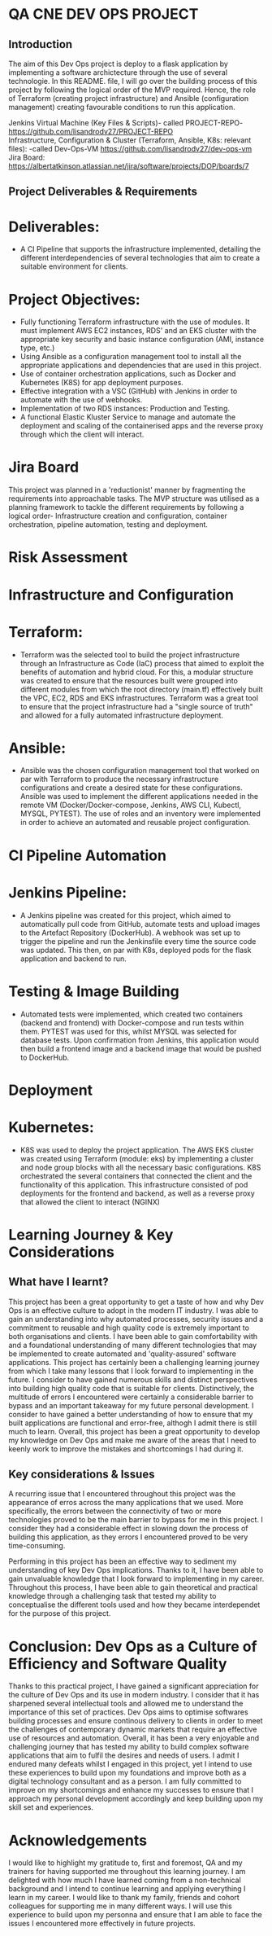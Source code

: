 # QA CNE DEV OPS PROJECT

## Introduction
The aim of this Dev Ops project is deploy to a flask application by implementing a software archictecture through the use of several technologie. In this README. file, I will go over the building process of this project by following the logical order of the MVP required. Hence, the role of Terraform (creating project infrastructure) and  Ansible (configuration management) creating favourable conditions to run this application.

Jenkins Virtual Machine (Key Files & Scripts)- called PROJECT-REPO- https://github.com/lisandrodv27/PROJECT-REPO
<br>
Infrastructure, Configuration & Cluster (Terraform, Ansible, K8s: relevant files): -called Dev-Ops-VM https://github.com/lisandrodv27/dev-ops-vm
<br>
Jira Board: https://albertatkinson.atlassian.net/jira/software/projects/DOP/boards/7 
<br>

## Project Deliverables & Requirements

# Deliverables:
- A CI Pipeline that supports the infrastructure implemented, detailing the different interdependencies of several technologies that aim to create a suitable environment for clients.

# Project Objectives:
- Fully functioning Terraform infrastructure with the use of modules. It must implement AWS EC2 instances, RDS' and an EKS cluster with the appropriate key security and basic instance configuration (AMI, instance type, etc.)
- Using Ansible as a configuration management tool to install all the appropriate applications and dependencies that are used in this project.
- Use of container orchestration applications, such as Docker and Kubernetes (K8S) for app deployment purposes.
- Effective integration with a VSC (GitHub) with Jenkins in order to automate with the use of webhooks.
- Implementation of two RDS instances: Production and Testing.
- A functional Elastic Kluster Service to manage and automate the deployment and scaling of the containerised apps and the reverse proxy through which the client will interact.

# Jira Board

This project was planned in a 'reductionist' manner by fragmenting the requirements into approachable tasks. The MVP structure was utilised as a planning framework to tackle the different requirements by following a logical order- Infrastructure creation and configuration, container orchestration, pipeline automation, testing and deployment.

# Risk Assessment

# Infrastructure and Configuration

# Terraform:
- Terraform was the selected tool to build the project infrastructure through an Infrastructure as Code (IaC) process that aimed to exploit the benefits of automation and hybrid cloud. For this, a modular structure was created to ensure that the resources built were grouped into different modules from which the root directory (main.tf) effectively built the VPC, EC2, RDS and EKS infrastructures. Terraform was a great tool to ensure that the project infrastructure had a "single source of truth" and allowed for a fully automated infrastructure deployment.

# Ansible:
- Ansible was the chosen configuration management tool that worked on par with Terraform to produce the necessary infrastructure configurations and create a desired state for these configurations. Ansible was used to implement the different applications needed in the remote VM (Docker/Docker-compose, Jenkins, AWS CLI, Kubectl, MYSQL, PYTEST). The use of roles and an inventory were implemented in order to achieve an automated and reusable project configuration.

# CI Pipeline Automation

# Jenkins Pipeline:
- A Jenkins pipeline was created for this project, which aimed to automatically pull code from GitHub, automate tests and upload images to the Artefact Repository (DockerHub). A webhook was set up to trigger the pipeline and run the Jenkinsfile every time the source code was updated. This then, on par with K8s, deployed pods for the flask application and backend to run.

# Testing & Image Building
- Automated tests were implemented, which created two containers (backend and frontend) with Docker-compose and run tests within them. PYTEST was used for this, whilst MYSQL was selected for database tests. Upon confirmation from Jenkins, this application would then build a frontend image and a backend image that would be pushed to DockerHub.

# Deployment

# Kubernetes:
- K8S was used to deploy the project application. The AWS EKS cluster was created using Terraform (module: eks) by implementing a cluster and node group blocks with all the necessary basic configurations. K8S orchestrated the several containers that connected the client and the functionality of this application. This infrastructure consisted of pod deployments for the frontend and backend, as well as a reverse proxy that allowed the client to interact (NGINX)

# Learning Journey & Key Considerations

## What have I learnt?
This project has been a great opportunity to get a taste of how and why Dev Ops is an effective culture to adopt in the modern IT industry. I was able to gain an understanding into why automated processes, security issues and a commitment to reusable and high quality code is extremely important to both organisations and clients. I have been able to gain comfortability with and a foundational understanding of many different technologies that may be implemented to create automated and 'quality-assured' software applications. This project has certainly been a challenging learning journey from which I take many lessons that I look forward to implementing in the future. I consider to have gained numerous skills and distinct perspectives into building high quality code that is suitable for clients. Distinctively, the multitude of errors I encountered were certainly a considerable barrier to bypass and an important takeaway for my future personal development. I consider to have gained a better understanding of how to ensure that my built applications are functional and error-free, althogh I admit there is still much to learn. Overall, this project has been a great opportunity to develop my knowledge on Dev Ops and make me aware of the areas that I need to keenly work to improve the mistakes and shortcomings I had during it. 

## Key considerations & Issues
A recurring issue that I encountered throughout this project was the appearance of erros across the many applications that we used. More specifically, the errors between the connectivity of two or more technologies proved to be the main barrier to bypass for me in this project. I consider they had a considerable effect in slowing down the process of building this application, as they errors I encountered proved to be very time-consuming. 

Performing in this project has been an effective way to sediment my understanding of key Dev Ops implications. Thanks to it, I have been able to gain unvaluable knowledge that I look forward to implementing in my career. Throughout this process, I have been able to gain theoretical and practical knowledge through a challenging task that tested my ability to conceptualise the different tools used and how they became interdependet for the purpose of this project.

# Conclusion: Dev Ops as a Culture of Efficiency and Software Quality
Thanks to this practical project, I have gained a significant appreciation for the culture of Dev Ops and its use in modern industry. I consider that it has sharpened several intellectual tools and allowed me to understand the importance of this set of practices. Dev Ops aims to optimise softwares building processes and ensure continous delivery to clients in order to meet the challenges of contemporary dynamic markets that require an effective use of resources and automation. Overall, it has been a very enjoyable and challenging journey that has tested my ability to build complex software applications that aim to fulfil the desires and needs of users. I admit I endured many defeats whilst I engaged in this project, yet I intend to use these experiences to build upon my foundations and improve both as a digital technology consultant and as a person. I am fully committed to improve on my shortcomings and enhance my successes to ensure that I approach my personal development accordingly and keep building upon my skill set and experiences.

# Acknowledgements
I would like to highlight my gratitude to, first and foremost, QA and my trainers for having supported me throughout this learning journey. I am delighted with how much I have learned coming from a non-technical background and I intend to continue learning and applying everything I learn in my career. I would like to thank my family, friends and cohort colleagues for supporting me in many different ways. I will use this experience to build upon my personna and ensure that I am able to face the issues I encountered more effectively in future projects.  

